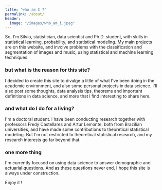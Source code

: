 ```yaml
---
title: "who am I ?"
permalink: /about/
header:
  image: "/images/who_am_i.jpeg"
---
```


So, I'm Silvio, statistician, data scientist and Ph.D. student, with skills in statistical learning, probability, and statistical modeling. My main projects are on this website, and involve problems with the classification and segmentation of images and music, using statistical and machine learning techniques.

### but what is the reason for this site?
I decided to create this site to divulge a little of what I've been doing in the academic environment, and also some personal projects in data science. I'll also post some thoughts, data analysis tips, theorems and important definitions in data science, and more that I find interesting to share here.

### and what do I do for a living?
I'm a doctoral student. I have been conducting research together with professors Fredy Castellares and Artur Lemonte, both from Brazilian universities, and have made some contributions to theoretical statistical modeling. But I'm not restricted to theoretical statistical research, and my research interests go far beyond that.

### one more thing
I'm currently focused on using data science to answer demographic and actuarial questions. And as these questions never end, I hope this site is always under construction.

Enjoy it !
